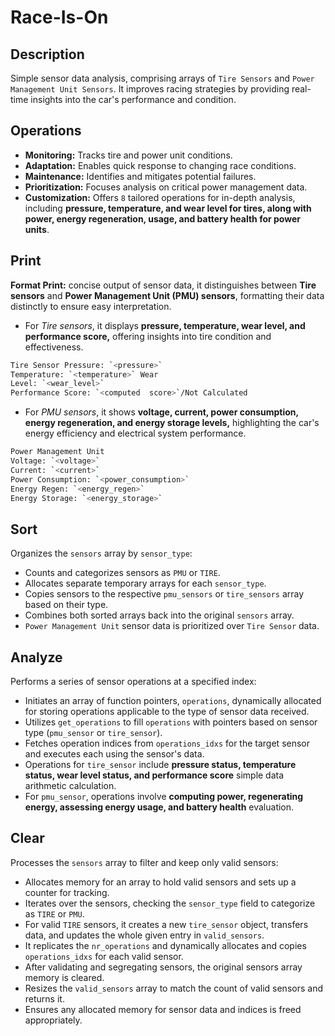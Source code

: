 # Race-Is-On

## Description

Simple sensor data analysis, comprising arrays of `Tire Sensors` and `Power Management Unit Sensors`. It improves racing strategies by providing real-time insights into the car's performance and condition.

## Operations

- **Monitoring:** Tracks tire and power unit conditions.
- **Adaptation:** Enables quick response to changing race conditions.
- **Maintenance:** Identifies and mitigates potential failures.
- **Prioritization:** Focuses analysis on critical power management data.
- **Customization:** Offers `8` tailored operations for in-depth analysis, including **pressure, temperature, and wear level for tires, along with power, energy regeneration, usage, and battery health for power units**.

## Print

**Format Print:** concise output of sensor data, it distinguishes between **Tire sensors** and **Power Management Unit (PMU) sensors**, formatting their data distinctly to ensure easy interpretation.

- For *Tire sensors*, it displays **pressure, temperature, wear level, and performance score,** offering insights into tire condition and effectiveness.

```BASH
Tire Sensor Pressure: `<pressure>`
Temperature: `<temperature>` Wear
Level: `<wear_level>`
Performance Score: `<computed  score>`/Not Calculated
```

- For *PMU sensors*, it shows **voltage, current, power consumption, energy regeneration, and energy storage levels,** highlighting the car's energy efficiency and electrical system performance.

```BASH
Power Management Unit
Voltage: `<voltage>`
Current: `<current>`
Power Consumption: `<power_consumption>`
Energy Regen: `<energy_regen>`
Energy Storage: `<energy_storage>`
```

## Sort

Organizes the `sensors` array by `sensor_type`:

- Counts and categorizes sensors as `PMU` or `TIRE`.
- Allocates separate temporary arrays for each `sensor_type`.
- Copies sensors to the respective `pmu_sensors` or `tire_sensors` array based on their type.
- Combines both sorted arrays back into the original `sensors` array.
- `Power Management Unit` sensor data is prioritized over `Tire Sensor` data.

## Analyze

Performs a series of sensor operations at a specified index:

- Initiates an array of function pointers, `operations`, dynamically allocated for storing operations applicable to the type of sensor data received.
- Utilizes `get_operations` to fill `operations` with pointers based on sensor type (`pmu_sensor` or `tire_sensor`).
- Fetches operation indices from `operations_idxs` for the target sensor and executes each using the sensor's data.
- Operations for `tire_sensor` include **pressure status, temperature status, wear level status, and performance score** simple data arithmetic calculation.
- For `pmu_sensor`, operations involve **computing power, regenerating energy, assessing energy usage, and battery health** evaluation.

## Clear

Processes the `sensors` array to filter and keep only valid sensors:

- Allocates memory for an array to hold valid sensors and sets up a counter for tracking.
- Iterates over the sensors, checking the `sensor_type` field to categorize as `TIRE` or `PMU`.
- For valid `TIRE` sensors, it creates a new `tire_sensor` object, transfers data, and updates the whole given entry in `valid_sensors`.
- It replicates the `nr_operations` and dynamically allocates and copies `operations_idxs` for each valid sensor.
- After validating and segregating sensors, the original sensors array memory is cleared.
- Resizes the `valid_sensors` array to match the count of valid sensors and returns it.
- Ensures any allocated memory for sensor data and indices is freed appropriately.
